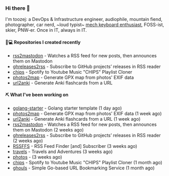 ### Hi there 👋

I'm toozej: a DevOps & Infrastructure engineer, audiophile, mountain fiend, photographer, car nerd, ~loud typist~ [mech keyboard enthusiast](https://github.com/toozej/keebs), FOSS-ist, skier, PNW-er. Once in IT, always in IT.

#### 👨💻 Repositories I created recently

- [rss2mastodon](https://github.com/toozej/rss2mastodon) - Watches a RSS feed for new posts, then announces them on Mastodon
- [ghreleases2rss](https://github.com/toozej/ghreleases2rss) - Subscribe to GitHub projects’ releases in RSS reader
- [chips](https://github.com/toozej/chips) - Spotify to Youtube Music "CHIPS" Playlist Cloner
- [photos2map](https://github.com/toozej/photos2map) - Generate GPX map from photos' EXIF data
- [url2anki](https://github.com/toozej/url2anki) - Generate Anki flashcards from a URL

#### ⛏️ What I've been working on

- [golang-starter](https://github.com/toozej/golang-starter) - Golang starter template (1 day ago)
- [photos2map](https://github.com/toozej/photos2map) - Generate GPX map from photos' EXIF data (1 week ago)
- [url2anki](https://github.com/toozej/url2anki) - Generate Anki flashcards from a URL (1 week ago)
- [rss2mastodon](https://github.com/toozej/rss2mastodon) - Watches a RSS feed for new posts, then announces them on Mastodon (2 weeks ago)
- [ghreleases2rss](https://github.com/toozej/ghreleases2rss) - Subscribe to GitHub projects’ releases in RSS reader (2 weeks ago)
- [RSSFFS](https://github.com/toozej/RSSFFS) - RSS Feed Finder [and] Subscriber (3 weeks ago)
- [travels](https://github.com/toozej/travels) - Travels and Adventures (3 weeks ago)
- [photos](https://github.com/toozej/photos) -  (3 weeks ago)
- [chips](https://github.com/toozej/chips) - Spotify to Youtube Music "CHIPS" Playlist Cloner (1 month ago)
- [ghouls](https://github.com/toozej/ghouls) - Simple Go-based URL Bookmarking Service (1 month ago)
